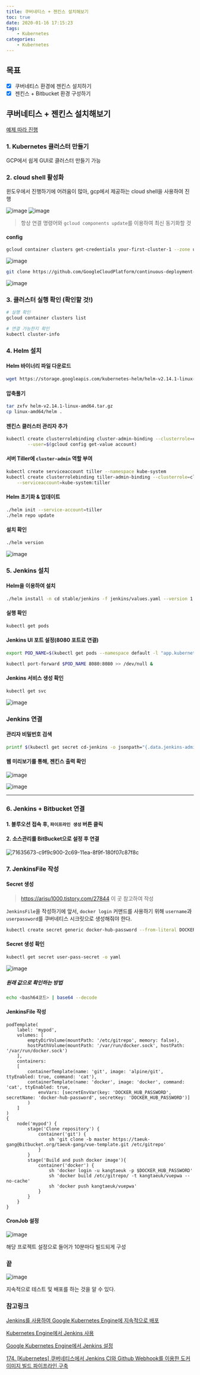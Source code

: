 ```yaml
---
title: 쿠버네티스 + 젠킨스 설치해보기
toc: true
date: 2020-01-16 17:15:23
tags:
    - Kubernetes
categories:
    - Kubernetes
---
```


## 목표

- [x] 쿠버네티스 환경에 젠킨스 설치하기
- [x] 젠킨스 + Bitbucket 환경 구성하기

## 쿠버네티스 + 젠킨스 설치해보기

[예제 따라 진행](https://cloud.google.com/solutions/jenkins-on-kubernetes-engine-tutorial?hl=ko)

### 1. Kubernetes 클러스터 만들기

GCP에서 쉽게 GUI로 클러스터 만들기 가능

### 2. cloud shell 활성화

윈도우에서 진행하기에 어려움이 많아, gcp에서 제공하는 cloud shell을 사용하여 진행

![image](https://user-images.githubusercontent.com/26294469/72597197-9baa0800-3950-11ea-958e-6a6a16cb4682.png)
![image](https://user-images.githubusercontent.com/26294469/72597228-a5cc0680-3950-11ea-8a74-56d19b7ca49c.png)

> 항상 연결 명령어와 `gcloud components update`를 이용하여 최신 동기화할 것

#### config

```bash
gcloud container clusters get-credentials your-first-cluster-1 --zone us-central1-a --project taeuk-project
```

![image](https://user-images.githubusercontent.com/26294469/72502741-5e287a80-387d-11ea-93df-b23d67e228cc.png)

```bash
git clone https://github.com/GoogleCloudPlatform/continuous-deployment-on-kubernetes.git
```

![image](https://user-images.githubusercontent.com/26294469/72502807-8adc9200-387d-11ea-8772-6181818bf06a.png)

### 3. 클러스터 실행 확인 (확인할 것!)

```bash
# 실행 확인
gcloud container clusters list

# 연결 가능한지 확인
kubectl cluster-info
```

### 4. Helm 설치

#### Helm 바이너리 파일 다운로드

```bash
wget https://storage.googleapis.com/kubernetes-helm/helm-v2.14.1-linux-amd64.tar.gz
```

#### 압축풀기

```bash
tar zxfv helm-v2.14.1-linux-amd64.tar.gz
cp linux-amd64/helm .
```

#### 젠킨스 클러스터 관리자 추가

```bash
kubectl create clusterrolebinding cluster-admin-binding --clusterrole=cluster-admin \
        --user=$(gcloud config get-value account)
```

#### 서버 Tiller에 `cluster-admin` 역할 부여

```bash
kubectl create serviceaccount tiller --namespace kube-system
kubectl create clusterrolebinding tiller-admin-binding --clusterrole=cluster-admin \
    --serviceaccount=kube-system:tiller
```

#### Helm 초기화 & 업데이트

```bash
./helm init --service-account=tiller
./helm repo update
```

#### 설치 확인

```bash
./helm version
```

![image](https://user-images.githubusercontent.com/26294469/72504837-f58fcc80-3881-11ea-93ce-8d53fdf75036.png)

### 5. Jenkins 설치

#### Helm을 이용하여 설치

```bash
./helm install -n cd stable/jenkins -f jenkins/values.yaml --version 1.2.2 --wait
```

#### 실행 확인

```bash
kubectl get pods
```

#### Jenkins UI 포트 설정(8080 포트로 연결)

``` bash
export POD_NAME=$(kubectl get pods --namespace default -l "app.kubernetes.io/component=jenkins-master" -l "app.kubernetes.io/instance=cd" -o jsonpath="{.items[0].metadata.name}")

kubectl port-forward $POD_NAME 8080:8080 >> /dev/null &
```

#### Jenkins 서비스 생성 확인

```bash
kubectl get svc
```

![image](https://user-images.githubusercontent.com/26294469/72505358-1f95be80-3883-11ea-99de-0560849b5976.png)

### Jenkins 연결

#### 관리자 비밀번호 검색

```bash
printf $(kubectl get secret cd-jenkins -o jsonpath="{.data.jenkins-admin-password}" | base64 --decode);echo
```

#### 웹 미리보기를 통해, 젠킨스 출력 확인

![image](https://user-images.githubusercontent.com/26294469/72505406-389e6f80-3883-11ea-9e87-79a2ecc8735f.png)

![image](https://user-images.githubusercontent.com/26294469/72505465-54a21100-3883-11ea-84d3-1155e6df996c.png)



-----------



### 6. Jenkins + Bitbucket 연결

#### 1. 블루오션 접속 후, `파이프라인 생성` 버튼 클릭

#### 2. 소스관리를 BitBucket으로 설정 후 연결

![71635673-c9f9c900-2c69-11ea-8f9f-180f07c87f8c](https://user-images.githubusercontent.com/26294469/71635840-7d16f200-2c6b-11ea-9c1a-1075e65b09ca.png)

### 7. JenkinsFile 작성

#### Secret 생성

> https://arisu1000.tistory.com/27844 이 곳 참고하여 작성

`JenkinsFile`을 작성하기에 앞서, `docker login` 커맨드를 사용하기 위해 `username`과 `userpassword`를 쿠버네티스 시크릿으로 생성해줘야 한다.

```bash
kubectl create secret generic docker-hub-password --from-literal DOCKER_HUB_PASSWORD='<비밀번호>'
```

#### Secret 생성 확인

```bash
kubectl get secret user-pass-secret -o yaml
```

![image](https://user-images.githubusercontent.com/26294469/72699353-56bde580-3b8b-11ea-9ec8-4dcbca6b388f.png)

##### 원래 값으로 확인하는 방법

```bash
echo <bash64코드> | base64 --decode
```

#### JenkinsFile 작성

```jenkinsFile
podTemplate(
    label: 'mypod',
    volumes: [
        emptyDirVolume(mountPath: '/etc/gitrepo', memory: false),
        hostPathVolume(mountPath: '/var/run/docker.sock', hostPath: '/var/run/docker.sock')
    ],
    containers:
    [
        containerTemplate(name: 'git', image: 'alpine/git', ttyEnabled: true, command: 'cat'),
        containerTemplate(name: 'docker', image: 'docker', command: 'cat', ttyEnabled: true,
            envVars: [secretEnvVar(key: 'DOCKER_HUB_PASSWORD', secretName: 'docker-hub-password', secretKey: 'DOCKER_HUB_PASSWORD')]
        )
    ]
)
{
    node('mypod') {
        stage('Clone repository') {
            container('git') {
                sh 'git clone -b master https://taeuk-gang@bitbucket.org/taeuk-gang/vue-template.git /etc/gitrepo'
            }
        }
        stage('Build and push docker image'){
            container('docker') {
                sh 'docker login -u kangtaeuk -p $DOCKER_HUB_PASSWORD'
                sh 'docker build /etc/gitrepo/ -t kangtaeuk/vuepwa --no-cache'
                sh 'docker push kangtaeuk/vuepwa'
            }
        }
    }
}
```

#### CronJob 설정

![image](https://user-images.githubusercontent.com/26294469/72710856-461d6780-3bab-11ea-8755-77dc326cb8a5.png)

해당 프로젝트 설정으로 들어가 10분마다 빌드되게 구성

### 끝

![image](https://user-images.githubusercontent.com/26294469/72710972-7ebd4100-3bab-11ea-915e-39cf1eb267fc.png)

지속적으로 테스트 및 배포를 하는 것을 알 수 있다.

### 참고링크

[Jenkins를 사용하여 Google Kubernetes Engine에 지속적으로 배포](https://cloud.google.com/solutions/continuous-delivery-jenkins-kubernetes-engine?hl=ko)

[Kubernetes Engine에서 Jenkins 사용](https://cloud.google.com/solutions/jenkins-on-kubernetes-engine?hl=ko)

[Google Kubernetes Engine에서 Jenkins 설정](https://cloud.google.com/solutions/jenkins-on-kubernetes-engine-tutorial?hl=ko)

[174. [Kubernetes] 쿠버네티스에서 Jenkins CI와 Github Webhook를 이용한 도커 이미지 빌드 파이프라인 구축](https://m.blog.naver.com/PostView.nhn?blogId=alice_k106&logNo=221562805601&proxyReferer=https%3A%2F%2Fwww.google.com%2F)

